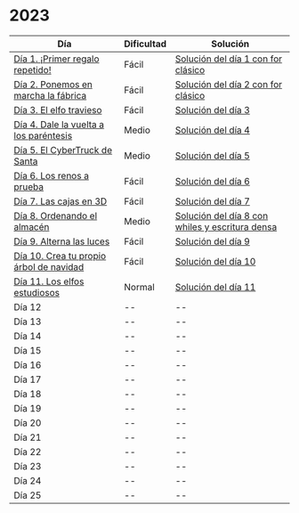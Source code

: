 # 2023

| Día | Dificultad | Solución |
| -- | -- | -- |
| [Día 1. ¡Primer regalo repetido!](2023/dia1.md) | Fácil | [Solución del día 1 con for clásico](2023/dia1.ts) |
| [Día 2. Ponemos en marcha la fábrica](2023/dia2.md)  | Fácil | [Solución del día 2 con for clásico](2023/dia2.ts)  |
| [Día 3. El elfo travieso](2023/dia3.md)   | Fácil | [Solución del día 3](2023/dia3.ts)  |
| [Día 4. Dale la vuelta a los paréntesis](2023/dia4.md)   | Medio | [Solución del día 4](2023/dia4.ts)  |
| [Día 5. El CyberTruck de Santa](2023/dia5.md)   | Medio | [Solución del día 5](2023/dia5.ts)  |
| [Día 6. Los renos a prueba](2023/dia6.md)   | Fácil | [Solución del día 6](2023/dia6.ts)  |
| [Día 7. Las cajas en 3D](2023/dia7.md)   | Fácil | [Solución del día 7](2023/dia7.ts)  |
| [Día 8. Ordenando el almacén](2023/dia8.md)  | Medio | [Solución del día 8 con whiles y escritura densa](2023/dia8.ts)  |
| [Día 9. Alterna las luces](2023/dia9.md)  | Fácil | [Solución del día 9](2023/dia9.ts)  |
| [Día 10. Crea tu propio árbol de navidad](2023/dia10.md)  | Fácil | [Solución del día 10](2023/dia10.ts)  |
| [Día 11. Los elfos estudiosos](2023/dia11.md)  | Normal |[Solución del día 11](2023/dia11.ts)  |
| Día 12 | -- | -- |
| Día 13 | -- | -- |
| Día 14 | -- | -- |
| Día 15 | -- | -- |
| Día 16 | -- | -- |
| Día 17 | -- | -- |
| Día 18 | -- | -- |
| Día 19 | -- | -- |
| Día 20 | -- | -- |
| Día 21 | -- | -- |
| Día 22 | -- | -- |
| Día 23 | -- | -- |
| Día 24 | -- | -- |
| Día 25 | -- | -- |
